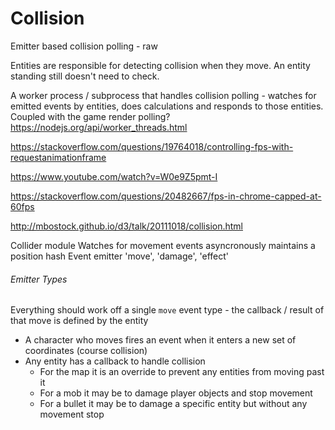 # Collision

Emitter based collision polling - raw 

Entities are responsible for detecting collision when they move. An entity standing still doesn't need to check.

A worker process / subprocess that handles collision polling - watches for emitted events by entities, does calculations and responds to those entities.
Coupled with the game render polling?
https://nodejs.org/api/worker_threads.html

https://stackoverflow.com/questions/19764018/controlling-fps-with-requestanimationframe

https://www.youtube.com/watch?v=W0e9Z5pmt-I

https://stackoverflow.com/questions/20482667/fps-in-chrome-capped-at-60fps

http://mbostock.github.io/d3/talk/20111018/collision.html




Collider module
Watches for movement events asyncronously
maintains a position hash
Event emitter 'move', 'damage', 'effect'

###### Emitter Types
Everything should work off a single `move` event type - the callback / result of that move is defined by the entity
* A character who moves fires an event when it enters a new set of coordinates (course collision)
* Any entity has a callback to handle collision
    * For the map it is an override to prevent any entities from moving past it
    * For a mob it may be to damage player objects and stop movement
    * For a bullet it may be to damage a specific entity but without any movement stop
